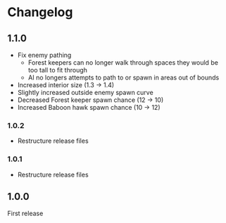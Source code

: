 # Changelog

## 1.1.0
- Fix enemy pathing
    - Forest keepers can no longer walk through spaces they would be too tall to fit through
    - AI no longers attempts to path to or spawn in areas out of bounds
- Increased interior size (1.3 -> 1.4)
- Slightly increased outside enemy spawn curve
- Decreased Forest keeper spawn chance (12 -> 10)
- Increased Baboon hawk spawn chance (10 -> 12)

### 1.0.2
- Restructure release files

### 1.0.1
- Restructure release files

## 1.0.0
First release